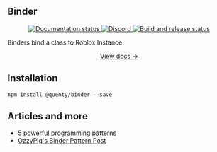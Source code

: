 ## Binder
<div align="center">
  <a href="http://quenty.github.io/NevermoreEngine/">
    <img src="https://github.com/Quenty/NevermoreEngine/actions/workflows/docs.yml/badge.svg" alt="Documentation status" />
  </a>
  <a href="https://discord.gg/mhtGUS8">
    <img src="https://img.shields.io/discord/385151591524597761?color=5865F2&label=discord&logo=discord&logoColor=white" alt="Discord" />
  </a>
  <a href="https://github.com/Quenty/NevermoreEngine/actions">
    <img src="https://github.com/Quenty/NevermoreEngine/actions/workflows/build.yml/badge.svg" alt="Build and release status" />
  </a>
</div>

Binders bind a class to Roblox Instance

<div align="center"><a href="https://quenty.github.io/NevermoreEngine/api/Binder">View docs →</a></div>

## Installation
```
npm install @quenty/binder --save
```

## Articles and more

* [5 powerful programming patterns](https://www.youtube.com/watch?v=MOjiKS6F59s&t=1896s)
* [OzzyPig's Binder Pattern Post](https://ozzypig.com/2021/11/15/binder-pattern)

